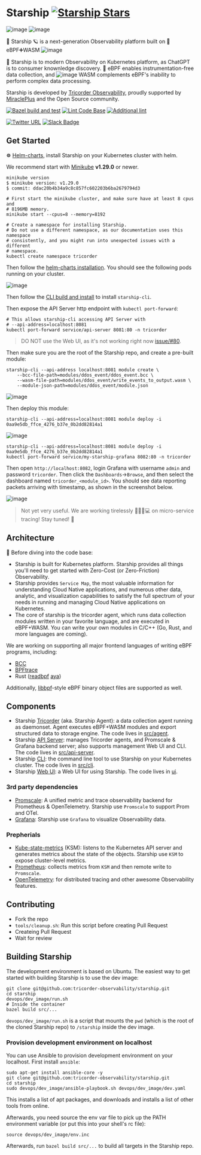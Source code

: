 # Starship [![Starship Stars](https://img.shields.io/github/stars/tricorder-observability/starship.svg?style=social&label=Star&maxAge=2592000)](https://github.com/tricorder-observability/starship/stargazers/)

![image](https://user-images.githubusercontent.com/112656580/219543149-2e2bbebc-1891-4dcb-ba66-0f8b7f1bcd68.png)
![image](https://user-images.githubusercontent.com/112656580/219542981-5a4e5fb1-0603-4c0b-91e2-c94c36a92c0b.png)

🖖 Starship 🪐 is a next-generation Observability platform built on 🐝 eBPF➕WASM ![image](https://user-images.githubusercontent.com/112656580/219543881-046af389-ca10-4dda-b79a-a60088a1220a.png)

🚀 Starship is to modern Observability on Kubernetes platform, as ChatGPT is
to consumer knownledge discovery.
🐝 eBPF enables instrumentation-free data collection, and ![image](https://user-images.githubusercontent.com/112656580/219543881-046af389-ca10-4dda-b79a-a60088a1220a.png) WASM complements eBPF's
inability to perform complex data processing.

Starship is developed by [Tricorder Observability](https://tricorder.dev/),
proudly supported by [MiraclePlus](https://www.miracleplus.com/) and the Open Source
community.

[![Bazel build and test](https://github.com/tricorder-observability/starship/actions/workflows/build-and-test.yml/badge.svg?event=pull_request)](https://github.com/tricorder-observability/starship/actions/workflows/build-and-test.yml)
[![Lint Code Base](https://github.com/tricorder-observability/starship/actions/workflows/super-linter.yaml/badge.svg?event=pull_request)](https://github.com/tricorder-observability/starship/actions/workflows/super-linter.yaml)
[![Additional lint](https://github.com/tricorder-observability/starship/actions/workflows/additional_lint.yml/badge.svg?event=pull_request)](https://github.com/tricorder-observability/starship/actions/workflows/additional_lint.yml)

[![Twitter URL](https://img.shields.io/twitter/url/https/twitter.com/bukotsunikki.svg?style=plastic&label=Follow%20%40tricorder_o11y)](https://twitter.com/tricorder_o11y)
[![Slack Badge](https://img.shields.io/badge/Slack-4A154B?logo=slack&logoColor=fff&style=plastic&label=Join%20Tricorder)](https://join.slack.com/t/tricorderobse-mfl6648/shared_invite/zt-1oxqtq793-rRA03FN1YuyCiQrN_TrZoQ)

## Get Started

☸️  [Helm-charts](https://github.com/tricorder-observability/helm-charts),
install Starship on your Kubernetes cluster with helm.

We recommend start with [Minikube](https://minikube.sigs.k8s.io/docs/start/)
**v1.29.0** or newer.

```
minikube version
$ minikube version: v1.29.0
$ commit: ddac20b4b34a9c8c857fc602203b6ba2679794d3

# First start the minikube cluster, and make sure have at least 8 cpus and
# 8196MB memory.
minikube start --cpus=8 --memory=8192

# Create a namespace for installing Starship.
# Do not use a different namespace, as our documentation uses this namespace
# consistently, and you might run into unexpected issues with a different
# namespace.
kubectl create namespace tricorder
```

Then follow the [helm-charts installation](
https://github.com/tricorder-observability/helm-charts#install).
You should see the following pods running on your cluster.

![image](https://user-images.githubusercontent.com/112656580/220381364-65bebd35-bf6d-4780-981b-be94c5464607.png)

Then follow the [CLI build and install](
https://github.com/tricorder-observability/starship/blob/main/src/cli/README.md#build-and-install)
to install `starship-cli`.

Then expose the API Server http endpoint with `kubectl port-forward`:
```
# This allows starship-cli accessing API Server with
# --api-address=localhost:8081
kubectl port-forward service/api-server 8081:80 -n tricorder
```

> DO NOT use the Web UI, as it's not working right now [issue/#80](https://github.com/tricorder-observability/starship/issues/80).

Then make sure you are the root of the Starship repo, and create a pre-built module:
```
starship-cli --api-address localhost:8081 module create \
    --bcc-file-path=modules/ddos_event/ddos_event.bcc \
    --wasm-file-path=modules/ddos_event/write_events_to_output.wasm \
    --module-json-path=modules/ddos_event/module.json
```
![image](https://user-images.githubusercontent.com/112656580/220375093-687b65b4-08fb-4be7-952a-89134306bb9c.png)

Then deploy this module:
```
starship-cli --api-address=localhost:8081 module deploy -i 0aa9e5db_ffce_4276_b37e_0b2dd82814a1
```
![image](https://user-images.githubusercontent.com/112656580/220375739-82f7b971-f0af-45e1-815e-e3c65c48be57.png)

```
starship-cli --api-address=localhost:8081 module deploy -i 0aa9e5db_ffce_4276_b37e_0b2dd82814a1
kubectl port-forward service/my-starship-grafana 8082:80 -n tricorder
```
Then open `http://localhost:8082`, login Grafana with username `admin` and password `tricorder`.
Then click the `Dashboards`->`Browse`, and then select the dashboard named `tricorder_<module_id>`.
You should see data reporting packets arriving with timestamp, as shown in the screenshot below.

![image](https://user-images.githubusercontent.com/112656580/220397224-5238110f-a1a0-4e0a-91de-4b9f9611caf9.png)

> Not yet very useful. We are working tirelessly 👩‍👨‍💻💻 on micro-service tracing!
> Stay tuned! 🫶

## Architecture

🤿 Before diving into the code base:

- Starship is built for Kubernetes platform. Starship provides all things you'll
  need to get started with Zero-Cost (or Zero-Friction) Observability.
- Starship provides `Service Map`, the most valuable information for
  understanding Cloud Native applications, and numerous other data, analytic,
  and visualization capabilities to satisfy the full spectrum of your needs in
  running and managing Cloud Native applications on Kubernetes.
- The core of starship is the tricorder agent, which runs data collection
  modules written in your favorite language, and are executed in eBPF+WASM.  You
  can write your own modules in C/C++ (Go, Rust, and more languages are coming).

We are working on supporting all major frontend languages of writing eBPF
programs, including:
* [BCC](https://github.com/iovisor/bcc)
* [BPFtrace](https://github.com/iovisor/bpftrace)
* Rust ([readbpf](https://github.com/foniod/redbpf)
  [aya](https://github.com/aya-rs/aya))

Additionally, [libbpf](https://github.com/libbpf/libbpf)-style eBPF binary
object files are supported as well.

## Components

* Starship [Tricorder](src/agent) (aka. Starship Agent): a data collection agent
  running as daemonset. Agent executes eBPF+WASM modules and export structured
  data to storage engine.  The code lives in [src/agent](src/agent).
* Starship [API Server](src/api-server): manages Tricorder agents, and Promscale
  & Grafana backend server; also supports management Web UI and CLI.  The code
  lives in [src/api-server](src/api-server).
* Starship [CLI](src/cli): the command line tool to use Starship on your
  Kubernetes cluster. The code lives in [src/cli](src/cli).
* Starship [Web UI](ui): a Web UI for using Starship.  The code lives in
  [ui](ui).

### 3rd party dependencies

* [Promscale](https://github.com/timescale/promscale): A unified metric and
  trace observability backend for Prometheus & OpenTelemetry.  Starship use
  `Promscale` to support Prom and OTel.
* [Grafana](https://github.com/grafana/grafana): Starship use `Grafana` to
  visualize Observability data.

### Prepherials

* [Kube-state-metrics](https://github.com/kubernetes/kube-state-metrics) (KSM):
  listens to the Kubernetes API server and generates metrics about the state of
  the objects. Starship use `KSM` to expose cluster-level metrics.
* [Prometheus](https://github.com/prometheus/prometheus): collects metrics from
  `KSM` and then remote write to `Promscale`.
* [OpenTelemetry](https://github.com/open-telemetry): for distributed tracing
  and other awesome Observability features.

## Contributing

- Fork the repo
- `tools/cleanup.sh`: Run this script before creating Pull Request
- Createing Pull Request
- Wait for review

## Building Starship

The development environment is based on Ubuntu.
The easiest way to get started with building Starship is to use the dev image:

```
git clone git@github.com:tricorder-observability/starship.git
cd starship
devops/dev_image/run.sh
# Inside the container
bazel build src/...
```

`devops/dev_image/run.sh` is a script that mounts the `pwd` (which is the root
of the cloned Starship repo) to `/starship` inside the dev image.

### Provision development environment on localhost
You can use Ansible to provision development environment on your localhost.
First install `ansible`:

```
sudo apt-get install ansible-core -y
git clone git@github.com:tricorder-observability/starship.git
cd starship
sudo devops/dev_image/ansible-playbook.sh devops/dev_image/dev.yaml
```

This installs a list of apt packages, and downloads and installs a list of other
tools from online.

Afterwards, you need source the env var file to pick up the PATH environment
variable (or put this into your shell's rc file):
```
source devops/dev_image/env.inc
```
Afterwards, run `bazel build src/...` to build all targets in the Starship repo.
